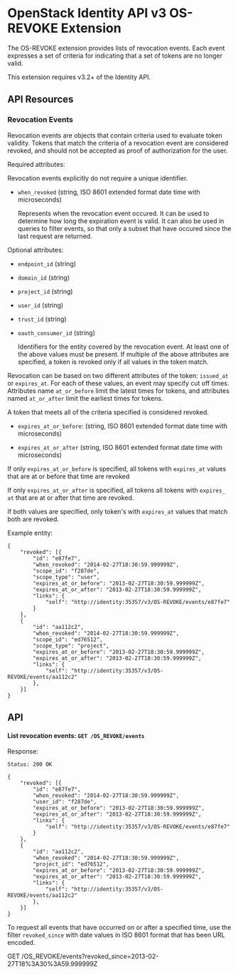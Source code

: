 OpenStack Identity API v3 OS-REVOKE Extension
============================================

The OS-REVOKE extension provides lists of revocation events.  Each event
expresses a set of criteria for indicating that a set of tokens are no longer
valid.

This extension requires v3.2+ of the Identity API.

API Resources
-------------

### Revocation Events

Revocation events are objects that contain criteria used to evaluate token
validity.  Tokens that match the criteria of a revocation event are considered
revoked, and should not be accepted as proof of authorization for the user.

Required attributes:

Revocation events explicitly do not require a unique identifier.

- `when_revoked` (string, ISO 8601 extended format date time with microseconds)

  Represents when the revocation event occured. It can be used to determine how
  long the expiration event is valid.  It can also be used in queries to filter
  events, so that only a subset that have occured since the last request are
  returned.


Optional attributes:


- `endpoint_id` (string)
- `domain_id` (string)
- `project_id` (string)
- `user_id` (string)
- `trust_id` (string)
- `oauth_consumer_id` (string)

  Identifiers for the entity covered by the revocation event.
  At least one of the above values must be present.  If multiple of the above
  attributes are specified, a token is revoked only if all values in  the token
  match.


Revocation can be based on two different attributes of the token: `issued_at`
or `expires_at`.  For each of these values, an event may specify cut off times.
Attributes name `at_or_before` limit the latest times for tokens, and
attributes named `at_or_after` limit the earliest times for tokens.

A token that meets all of the criteria specified is considered revoked.


- `expires_at_or_before`:
    (string, ISO 8601 extended format date time with microseconds)


- `expires_at_or_after`
    (string, ISO 8601 extended format date time with microseconds)


If only `expires_at_or_before` is specified, all tokens with `expires_at`
values that are at or before that time are revoked

If only `expires_at_or_after` is specified, all tokens all tokens with
`expires_ at` that are at or after that time are revoked.

If both values are specified, only token's with `expires_at` values that
match both are revoked.


Example entity:

    {
        "revoked": [{
            "id": "e87fe7",
            "when_revoked": "2014-02-27T18:30:59.999999Z",
            "scope_id": "f287de",
            "scope_type": "user",
            "expires_at_or_before": "2013-02-27T18:30:59.999999Z",
            "expires_at_or_after": "2013-02-27T18:30:59.999999Z",
            "links": {
                "self": "http://identity:35357/v3/OS-REVOKE/events/e87fe7"
            }
        },
        {
            "id": "aa112c2",
            "when_revoked": "2014-02-27T18:30:59.999999Z",
            "scope_id": "ed76512",
            "scope_type": "project",
            "expires_at_or_before": "2013-02-27T18:30:59.999999Z",
            "expires_at_or_after": "2013-02-27T18:30:59.999999Z",
            "links": {
                "self": "http://identity:35357/v3/OS-REVOKE/events/aa112c2"
            },
        }]
    }


API
---

#### List revocation events: `GET /OS_REVOKE/events`

Response:

    Status: 200 OK

    {
        "revoked": [{
            "id": "e87fe7",
            "when_revoked": "2014-02-27T18:30:59.999999Z",
            "user_id": "f287de",
            "expires_at_or_before": "2013-02-27T18:30:59.999999Z",
            "expires_at_or_after": "2013-02-27T18:30:59.999999Z",
            "links": {
                "self": "http://identity:35357/v3/OS-REVOKE/events/e87fe7"
            }
        },
        {
            "id": "aa112c2",
            "when_revoked": "2014-02-27T18:30:59.999999Z",
            "project_id": "ed76512",
            "expires_at_or_before": "2013-02-27T18:30:59.999999Z",
            "expires_at_or_after": "2013-02-27T18:30:59.999999Z",
            "links": {
                "self": "http://identity:35357/v3/OS-REVOKE/events/aa112c2"
            },
        }]
    }


To request all events that have occurred on or after a specified time, use the
filter `revoked_since` with date values in ISO 8601 format that has been URL
encoded.

GET /OS_REVOKE/events?revoked_since=2013-02-27T18%3A30%3A59.999999Z
